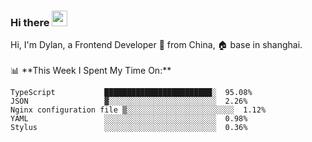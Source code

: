 ### Hi there <img src="https://media.giphy.com/media/hvRJCLFzcasrR4ia7z/giphy.gif" width="25px">

<!-- ![visitors](https://visitor-badge.glitch.me/badge?page_id=dislfyer.dislfyer) --!>

Hi, I'm Dylan, a Frontend Developer 🚀 from China, 🏠 base in shanghai.
<br/>
<br/>

📊 **This Week I Spent My Time On:**


<!--START_SECTION:waka-->

```text
TypeScript           ████████████████████████░  95.08%
JSON                 ▓░░░░░░░░░░░░░░░░░░░░░░░░  2.26%
Nginx configuration file ▒░░░░░░░░░░░░░░░░░░░░░░░░  1.12%
YAML                 ░░░░░░░░░░░░░░░░░░░░░░░░░  0.98%
Stylus               ░░░░░░░░░░░░░░░░░░░░░░░░░  0.36%
```

<!--END_SECTION:waka-->

<!--
**About Me:**
 -->
